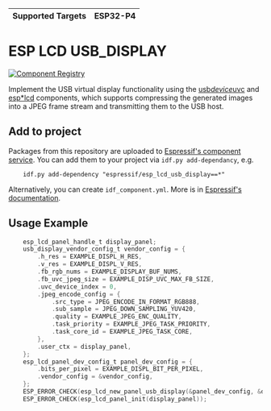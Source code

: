 | Supported Targets | ESP32-P4 |
| ----------------- | -------- |

# ESP LCD USB_DISPLAY

[![Component Registry](https://components.espressif.com/components/espressif/esp*lcd*usb*display/badge.svg)](https://components.espressif.com/components/espressif/esp*lcd*usb*display)

Implement the USB virtual display functionality using the [usb*device*uvc](https://components.espressif.com/components/espressif/usb*device*uvc) and [esp*lcd](https://github.com/espressif/esp-idf/tree/master/components/esp*lcd) components, which supports compressing the generated images into a JPEG frame stream and transmitting them to the USB host.

## Add to project

Packages from this repository are uploaded to [Espressif's component service](https://components.espressif.com/).
You can add them to your project via `idf.py add-dependancy`, e.g.
```
    idf.py add-dependency "espressif/esp_lcd_usb_display==*"
```

Alternatively, you can create `idf_component.yml`. More is in [Espressif's documentation](https://docs.espressif.com/projects/esp-idf/en/latest/esp32/api-guides/tools/idf-component-manager.html).

## Usage Example

```C
    esp_lcd_panel_handle_t display_panel;
    usb_display_vendor_config_t vendor_config = {
        .h_res = EXAMPLE_DISPL_H_RES,
        .v_res = EXAMPLE_DISPL_V_RES,
        .fb_rgb_nums = EXAMPLE_DISPLAY_BUF_NUMS,
        .fb_uvc_jpeg_size = EXAMPLE_DISP_UVC_MAX_FB_SIZE,
        .uvc_device_index = 0,
        .jpeg_encode_config = {
            .src_type = JPEG_ENCODE_IN_FORMAT_RGB888,
            .sub_sample = JPEG_DOWN_SAMPLING_YUV420,
            .quality = EXAMPLE_JPEG_ENC_QUALITY,
            .task_priority = EXAMPLE_JPEG_TASK_PRIORITY,
            .task_core_id = EXAMPLE_JPEG_TASK_CORE,
        },
        .user_ctx = display_panel,
    };
    esp_lcd_panel_dev_config_t panel_dev_config = {
        .bits_per_pixel = EXAMPLE_DISPL_BIT_PER_PIXEL,
        .vendor_config = &vendor_config,
    };
    ESP_ERROR_CHECK(esp_lcd_new_panel_usb_display(&panel_dev_config, &display_panel));
    ESP_ERROR_CHECK(esp_lcd_panel_init(display_panel));
```